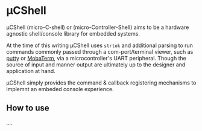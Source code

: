 # μCShell

μCShell (micro-C-shell) or (micro-Controller-Shell) aims to be a hardware agnostic shell/console library
for embedded systems. 

At the time of this writing μCShell uses `strtok` and additional parsing to run commands commonly passed
through a com-port/terminal viewer, such as [putty](https://www.putty.org/) or [MobaTerm](https://mobaxterm.mobatek.net/), via a microcontroller's UART peripheral. Though the 
source of input and manner output are
ultimately up to the designer and application at hand.

μCShell simply provides the command & callback registering mechanisms to implemnt an embeded console
experience. 

## How to use
.... 


